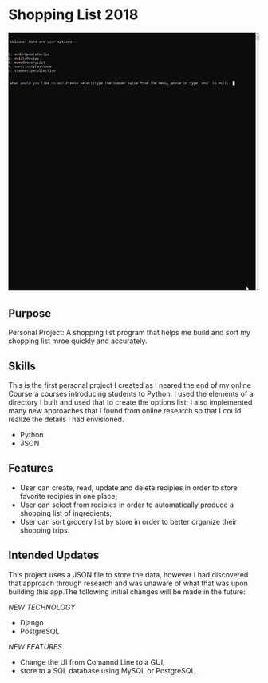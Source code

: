<h1>Shopping List 2018</h1>

![Demonstration of Command Line Shopping List](py_shopping_list_gif.gif)

## Purpose
Personal Project: A shopping list program that helps me build and sort my shopping list mroe quickly and accurately.

## Skills
This is the first personal project I created as I neared the end of my online Coursera courses introducing students to Python. I used the elements of a directory I built and used that to create the options list; I also implemented many new approaches that I found from online research so that I could realize the details I had envisioned.

<ul>
<li>Python</li>
<li>JSON</li>
</ul>

## Features

<ul>
<li>User can create, read, update and delete recipies in order to store favorite recipies in one place;</li>
<li>User can select from recipies in order to automatically produce a shopping list of ingredients; </li>
<li>User can sort grocery list by store in order to better organize their shopping trips.</li>
</ul>

## Intended Updates
This project uses a JSON file to store the data, however I had discovered that approach through research and was unaware of what that was upon building this app.The following initial changes will be made in the future:
<p><em>NEW TECHNOLOGY</em>
<ul>
<li>Django</li>
<li>PostgreSQL</li>
</ul>

<em>NEW FEATURES</em>
<ul>
<li>Change the UI from Comannd Line to a GUI;</li>
<li>store to a SQL database using MySQL or PostgreSQL.</li>
</ul>
</p>
